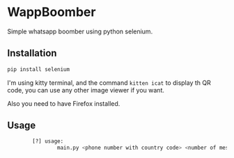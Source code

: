 # WappBoomber
Simple whatsapp boomber using python selenium.

## Installation

```bash
pip install selenium
```
I'm using kitty terminal, and the command ```kitten icat``` to display th QR code, you can use any other image viewer if you want.

Also you need to have Firefox installed.

## Usage

```bash
        [?] usage:
                main.py <phone number with country code> <number of messages> <message>
```
